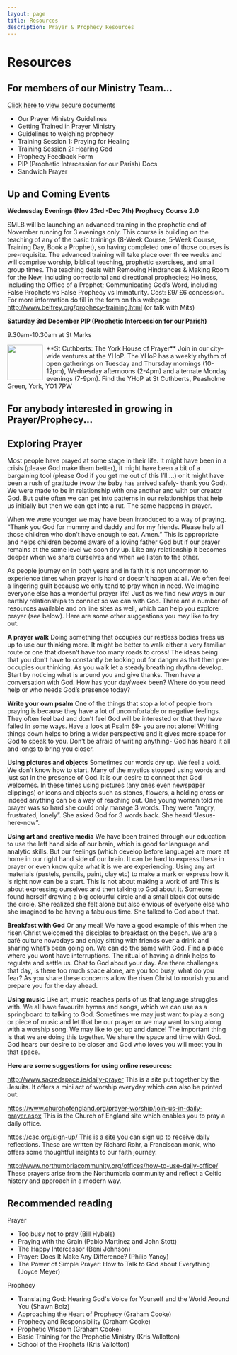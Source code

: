 ```yaml
---
layout: page
title: Resources
description: Prayer & Prophecy Resources
---
```


Resources
=========

For members of our Ministry Team... 
-----------------------------------
[Click here to view secure documents](https://drive.google.com/a/griffpatch.co.uk/folderview?id=0B7pX1TZkA3yrSmdlLTYtdnRQckU&usp=sharing)

+	Our Prayer Ministry Guidelines
+	Getting Trained in Prayer Ministry
+	Guidelines to weighing prophecy
+	Training Session 1: Praying for Healing
+	Training Session 2: Hearing God
+	Prophecy Feedback Form
+	PIP (Prophetic Intercession for our Parish) Docs
+	Sandwich Prayer


Up and Coming Events
--------------------
**Wednesday Evenings (Nov 23rd -Dec 7th) Prophecy Course 2.0**

SMLB will be launching an advanced training in the prophetic end of November running for 3 evenings only. This course is building on the
teaching of any of the basic trainings (8-Week Course, 5-Week Course, Training Day, Book a Prophet), so having completed one of those courses is pre-requisite. The advanced training will take place over three weeks and will comprise worship, biblical teaching, prophetic exercises, and small group times. The teaching deals with Removing Hindrances & Making Room for the New, including correctional and directional prophecies; Holiness, including the Office of a Prophet; Communicating God’s Word, including False
Prophets vs False Prophecy vs Immaturity. Cost: £9/ £6 concession. For more information do fill in the form on this webpage http://www.belfrey.org/prophecy-training.html (or talk with Mits)



**Saturday 3rd December PIP (Prophetic Intercession for our Parish)** 

9.30am-10.30am at St Marks

<div style='float:left;display:block;padding-right:8px;'><img src='/CPCYorkPP/pages/images/St Cuthberts YHOP.jpg' style='width:80px;'></div>
**St Cuthberts: The York House of Prayer**
Join in our city-wide ventures at the YHoP. The YHoP has a weekly rhythm of open gatherings on Tuesday and Thursday mornings (10-12pm), Wednesday afternoons (2-4pm) and alternate Monday evenings (7-9pm). Find the YHoP at St Cuthberts, Peasholme Green, York, YO1 7PW
<div style='clear:both'></div>

For anybody interested in growing in Prayer/Prophecy...
-------------------------------------------------------

Exploring Prayer
----------------
Most people have prayed at some stage in their life.  It might have been in a crisis (please God make them better), it might have been a bit of a bargaining tool (please God if you get me out of this I’ll….) or it might have been a rush of gratitude (wow the baby has arrived safely- thank you God).  We were made to be in relationship with one another and with our creator God.  But quite often we can get into patterns in our relationships that help us initially but then we can get into a rut.  The same happens in prayer.  

When we were younger we may have been introduced to a way of praying.  “Thank you God for mummy and daddy and for my friends.  Please help all those children who don’t have enough to eat. Amen.”  This is appropriate and helps children become aware of a loving father God but if our prayer remains at the same level we soon dry up.  Like any relationship it becomes deeper when we share ourselves and when we listen to the other.  

As people journey on in both years and in faith it is not uncommon to experience times when prayer is hard or doesn’t happen at all.  We often feel a lingering guilt because we only tend to pray when in need.  We imagine everyone else has a wonderful prayer life!  Just as we find new ways in our earthly relationships to connect so we can with God.  There are a number of resources available and on line sites as well, which can help you explore prayer (see below). Here are some other suggestions you may like to try out.

**A prayer walk**
Doing something that occupies our restless bodies frees us up to use our thinking more.  It might be better to walk either a very familiar route or one that doesn’t have too many roads to cross!  The ideas being that you don’t have to constantly be looking out for danger as that then pre-occupies our thinking. As you walk let a steady breathing rhythm develop.  Start by noticing what is around you and give thanks. Then have a conversation with God.  How has your day/week been? Where do you need help or who needs God’s presence today?

**Write your own psalm**
One of the things that stop a lot of people from praying is because they have a lot of uncomfortable or negative feelings.  They often feel bad and don’t feel God will be interested or that they have failed in some ways. Have a look at Psalm 69- you are not alone! Writing things down helps to bring a wider perspective and it gives more space for God to speak to you. Don’t be afraid of writing anything- God has heard it all and longs to bring you closer.

**Using pictures and objects**
Sometimes our words dry up.  We feel a void.  We don’t know how to start.  Many of the mystics stopped using words and just sat in the presence of God.  It is our desire to connect that God welcomes.  In these times using pictures (any ones even newspaper clippings) or icons and objects such as stones, flowers, a holding cross or indeed anything can be a way of reaching out. One young woman told me prayer was so hard she could only manage 3 words.  They were “angry, frustrated, lonely”.  She asked God for 3 words back.  She heard “Jesus-here-now”.

**Using art and creative media**
We have been trained through our education to use the left hand side of our brain, which is good for language and analytic skills.  But our feelings (which develop before language) are more at home in our right hand side of our brain.  It can be hard to express these in prayer or even know quite what it is we are experiencing.  Using any art materials (pastels, pencils, paint, clay etc) to make a mark or express how it is right now can be a start.  This is not about making a work of art! This is about expressing ourselves and then talking to God about it.  Someone found herself drawing a big colourful circle and a small black dot outside the circle.  She realized she felt alone but also envious of everyone else who she imagined to be having a fabulous time. She talked to God about that.

**Breakfast with God**
Or any meal! We have a good example of this when the risen Christ welcomed the disciples to breakfast on the beach.  We are a café culture nowadays and enjoy sitting with friends over a drink and sharing what’s been going on.  We can do the same with God.  Find a place where you wont have interruptions. The ritual of having a drink helps to regulate and settle us.  Chat to God about your day.  Are there challenges that day, is there too much space alone, are you too busy, what do you fear?  As you share these concerns allow the risen Christ to nourish you and prepare you for the day ahead.

**Using music**
Like art, music reaches parts of us that language struggles with. We all have favourite hymns and songs, which we can use as a springboard to talking to God. Sometimes we may just want to play a song or piece of music and let that be our prayer or we may want to sing along with a worship song. We may like to get up and dance!  The important thing is that we are doing this together.  We share the space and time with God.  God hears our desire to be closer and God who loves you will meet you in that space.

**Here are some suggestions for using online resources:**

http://www.sacredspace.ie/daily-prayer  This is a site put together by the Jesuits.  It offers a mini act of worship everyday which can also be printed out.

https://www.churchofengland.org/prayer-worship/join-us-in-daily-prayer.aspx  This is the Church of England site which enables you to pray a daily office.

https://cac.org/sign-up/ This is a site you can sign up to receive daily reflections.  These are written by Richard Rohr, a Franciscan monk, who offers some thoughtful insights to our faith journey. 

http://www.northumbriacommunity.org/offices/how-to-use-daily-office/  These prayers arise from the Northumbria community and reflect a Celtic history and approach in a modern way.




Recommended reading
-------------------
Prayer

+ Too busy not to pray (Bill Hybels)
+ Praying with the Grain (Pablo Martinez and John Stott)
+ The Happy Intercessor (Beni Johnson)
+ Prayer: Does It Make Any Difference? (Philip Yancy)
+ The Power of Simple Prayer: How to Talk to God about Everything (Joyce Meyer)

Prophecy

+ Translating God: Hearing God's Voice for Yourself and the World Around You (Shawn Bolz)
+ Approaching the Heart of Prophecy (Graham Cooke)
+ Prophecy and Responsibility (Graham Cooke)
+ Prophetic Wisdom (Graham Cooke)
+ Basic Training for the Prophetic Ministry (Kris Vallotton)
+ School of the Prophets (Kris Vallotton)

